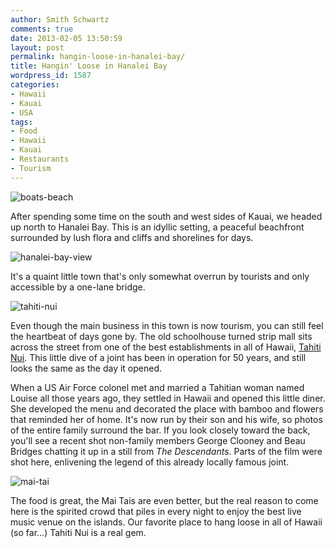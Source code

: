```yaml
---
author: Smith Schwartz
comments: true
date: 2013-02-05 13:50:59
layout: post
permalink: hangin-loose-in-hanalei-bay/
title: Hangin' Loose in Hanalei Bay
wordpress_id: 1587
categories:
- Hawaii
- Kauai
- USA
tags:
- Food
- Hawaii
- Kauai
- Restaurants
- Tourism
---
```


![boats-beach](http://schwartzography.com/wp-content/uploads/2013/01/boats-beach.jpg)

After spending some time on the south and west sides of Kauai, we headed up north to Hanalei Bay. This is an idyllic setting, a peaceful beachfront surrounded by lush flora and cliffs and shorelines for days. 

![hanalei-bay-view](http://schwartzography.com/wp-content/uploads/2013/01/hanalei-bay-view.jpg)

It's a quaint little town that's only somewhat overrun by tourists and only accessible by a one-lane bridge. 

![tahiti-nui](http://schwartzography.com/wp-content/uploads/2013/01/tahiti-nui.jpg)

Even though the main business in this town is now tourism, you can still feel the heartbeat of days gone by. The old schoolhouse turned strip mall sits across the street from one of the best establishments in all of Hawaii, [Tahiti Nui](http://thenui.com/). This little dive of a joint has been in operation for 50 years, and still looks the same as the day it opened. 

When a US Air Force colonel met and married a Tahitian woman named Louise all those years ago, they settled in Hawaii and opened this little diner. She developed the menu and decorated the place with bamboo and flowers that reminded her of home. It's now run by their son and his wife, so photos of the entire family surround the bar. If you look closely toward the back, you'll see a recent shot non-family members George Clooney and Beau Bridges chatting it up in a still from _The Descendants_. Parts of the film were shot here, enlivening the legend of this already locally famous joint.

![mai-tai](http://schwartzography.com/wp-content/uploads/2013/01/mai-tai.jpg)

The food is great, the Mai Tais are even better, but the real reason to come here is the spirited crowd that piles in every night to enjoy the best live music venue on the islands. Our favorite place to hang loose in all of Hawaii (so far...) Tahiti Nui is a real gem.
